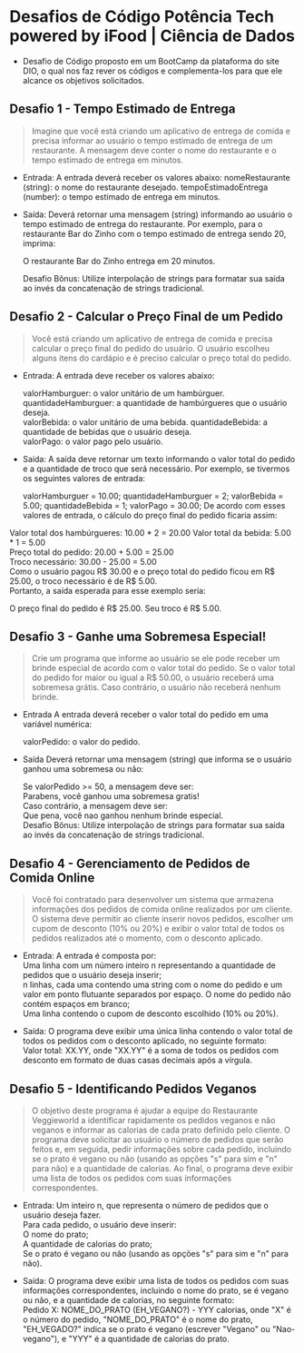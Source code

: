 # Desafios de Código Potência Tech powered by iFood | Ciência de Dados

- Desafio de Código proposto em um BootCamp da plataforma do site DIO, o qual nos faz rever os códigos e complementa-los para que ele alcance os objetivos solicitados.

## Desafio 1 - Tempo Estimado de Entrega

> Imagine que você está criando um aplicativo de entrega de comida e precisa informar ao usuário o tempo estimado de entrega de um restaurante. A mensagem deve conter o nome do restaurante e o tempo estimado de entrega em minutos.

- Entrada: A entrada deverá receber os valores abaixo:
nomeRestaurante (string): o nome do restaurante desejado.
tempoEstimadoEntrega (number): o tempo estimado de entrega em minutos.

- Saída: Deverá retornar uma mensagem (string) informando ao usuário o tempo estimado de entrega do restaurante. Por exemplo, para o restaurante Bar do Zinho com o tempo estimado de entrega sendo 20, imprima:

  O restaurante Bar do Zinho entrega em 20 minutos.

  Desafio Bônus: Utilize interpolação de strings para formatar sua saída ao invés da concatenação de strings tradicional.


## Desafio 2 - Calcular o Preço Final de um Pedido

> Você está criando um aplicativo de entrega de comida e precisa calcular o preço final do pedido do usuário. O usuário escolheu alguns itens do cardápio e é preciso calcular o preço total do pedido.

- Entrada: A entrada deve receber os valores abaixo:

  valorHamburguer: o valor unitário de um hambúrguer.
  quantidadeHamburguer: a quantidade de hambúrgueres que o usuário deseja.\
  valorBebida: o valor unitário de uma bebida.
 quantidadeBebida: a quantidade de bebidas que o usuário deseja.\
 valorPago: o valor pago pelo usuário.

- Saida: A saída deve retornar um texto informando o valor total do pedido e a quantidade de troco que será necessário. Por exemplo, se tivermos os seguintes valores de entrada:

  valorHamburguer = 10.00;
  quantidadeHamburguer = 2;
  valorBebida = 5.00;
  quantidadeBebida = 1;
  valorPago = 30.00;
  De acordo com esses valores de entrada, o cálculo do preço final do pedido ficaria assim:

Valor total dos hambúrgueres: 10.00 * 2 = 20.00
Valor total da bebida: 5.00 * 1 = 5.00\
Preço total do pedido: 20.00 + 5.00 = 25.00\
Troco necessário: 30.00 - 25.00 = 5.00\
Como o usuário pagou R$ 30.00 e o preço total do pedido ficou em R$ 25.00, o troco necessário é de R$ 5.00.\
Portanto, a saída esperada para esse exemplo seria:

  O preço final do pedido é R$ 25.00. Seu troco é R$ 5.00.              

## Desafio 3 - Ganhe uma Sobremesa Especial!

> Crie um programa que informe ao usuário se ele pode receber um brinde especial de acordo com o valor total do pedido. Se o valor total do pedido for maior ou igual a R$ 50.00, o usuário receberá uma sobremesa grátis. Caso contrário, o usuário não receberá nenhum brinde.

- Entrada
A entrada deverá receber o valor total do pedido em uma variável numérica:

  valorPedido: o valor do pedido.

- Saída
Deverá retornar uma mensagem (string) que informa se o usuário ganhou uma sobremesa ou não:

  Se valorPedido >= 50, a mensagem deve ser:\
Parabens, você ganhou uma sobremesa gratis!\
Caso contrário, a mensagem deve ser:\
Que pena, você nao ganhou nenhum brinde especial.\
Desafio Bônus: Utilize interpolação de strings para formatar sua saída ao invés da concatenação de strings tradicional. 

## Desafio 4 - Gerenciamento de Pedidos de Comida Online

> Você foi contratado para desenvolver um sistema que armazena informações dos pedidos de comida online realizados por um cliente. O sistema deve permitir ao cliente inserir novos pedidos, escolher um cupom de desconto (10% ou 20%) e exibir o valor total de todos os pedidos realizados até o momento, com o desconto aplicado.

- Entrada: A entrada é composta por:\
Uma linha com um número inteiro n representando a quantidade de pedidos que o usuário deseja inserir;\
n linhas, cada uma contendo uma string com o nome do pedido e um valor em ponto flutuante separados por espaço. O nome do pedido não contém espaços em branco;\
Uma linha contendo o cupom de desconto escolhido (10% ou 20%).

- Saída: O programa deve exibir uma única linha contendo o valor total de todos os pedidos com o desconto aplicado, no seguinte formato:\
Valor total: XX.YY, onde "XX.YY" é a soma de todos os pedidos com desconto em formato de duas casas decimais após a vírgula.

## Desafio 5 - Identificando Pedidos Veganos

> O objetivo deste programa é ajudar a equipe do Restaurante Veggieworld a identificar rapidamente os pedidos veganos e não veganos e informar as calorias de cada prato definido pelo cliente. O programa deve solicitar ao usuário o número de pedidos que serão feitos e, em seguida, pedir informações sobre cada pedido, incluindo se o prato é vegano ou não (usando as opções "s" para sim e "n" para não) e a quantidade de calorias. Ao final, o programa deve exibir uma lista de todos os pedidos com suas informações correspondentes.

- Entrada: 
Um inteiro n, que representa o número de pedidos que o usuário deseja fazer.\
Para cada pedido, o usuário deve inserir:\
O nome do prato;\
A quantidade de calorias do prato;\
Se o prato é vegano ou não (usando as opções "s" para sim e "n" para não).

- Saída: 
O programa deve exibir uma lista de todos os pedidos com suas informações correspondentes, incluindo o nome do prato, se é vegano ou não, e a quantidade de calorias, no seguinte formato:\
Pedido X: NOME_DO_PRATO (EH_VEGANO?) - YYY calorias, onde "X" é o número do pedido, "NOME_DO_PRATO" é o nome do prato, "EH_VEGADO?" indica se o prato é vegano (escrever "Vegano" ou "Nao-vegano"), e "YYY" é a quantidade de calorias do prato.
